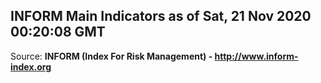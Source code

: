 ## INFORM Main Indicators as of Sat, 21 Nov 2020 00:20:08 GMT

Source: **INFORM (Index For Risk Management) - http://www.inform-index.org**